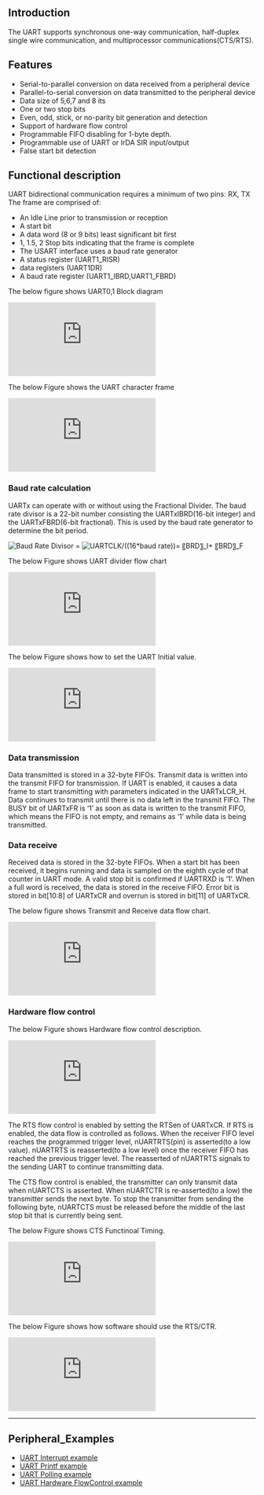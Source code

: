 


## Introduction

The UART supports synchronous one-way communication, half-duplex single wire communication, and multiprocessor communications(CTS/RTS).  


## Features 

*	Serial-to-parallel conversion on data received from a peripheral device
*	Parallel-to-serial conversion on data transmitted to the peripheral device
*	Data size of 5,6,7 and 8 its
*	One or two stop bits
*	Even, odd, stick, or no-parity bit generation and detection
*	Support of hardware flow control
*	Programmable FIFO disabling for 1-byte depth.
*	Programmable use of UART or IrDA SIR input/output
*	False start bit detection


## Functional description

UART bidirectional communication requires a minimum of two pins: RX, TX
The frame are comprised of:

*	An Idle Line prior to transmission or reception 
*	A start bit 
*	A data word (8 or 9 bits) least significant bit first
*	1, 1.5, 2 Stop bits indicating that the frame is complete 
*	The USART interface uses a baud rate generator 
*	A status register (UART1_RISR) 
*	data registers (UART1DR) 
*	A baud rate register (UART1_IBRD,UART1_FBRD)

The below figure shows UART0,1 Block diagram

![](http://wizwiki.net/wiki/lib/exe/fetch.php?media=products:w7500:peripherals:uart_block_diagram.jpg "Figure 1 UART block diagram")

The below Figure shows the UART character frame

![](http://wizwiki.net/wiki/lib/exe/fetch.php?media=products:w7500:peripherals:uart_character_frame.jpg "Figure 2 UART character frame")

### Baud rate calculation

UARTx can operate with or without using the Fractional Divider. The baud rate divisor is a 22-bit number consisting the UARTxIBRD(16-bit integer) and the UARTxFBRD(6-bit fractional).
This is used by the baud rate generator to determine the bit period.

<img src="http://latex.codecogs.com/gif.latex?Baud&space;Rate&space;Divisor&space;=" title="Baud Rate Divisor =" />      <img src="http://latex.codecogs.com/gif.latex?UARTCLK/((16*baud&space;rate))=&space;〖BRD〗_I&plus;&space;〖BRD〗_F" title="UARTCLK/((16*baud rate))= 〖BRD〗_I+ 〖BRD〗_F" />

The below Figure shows UART divider flow chart

![](http://wizwiki.net/wiki/lib/exe/fetch.php?media=products:w7500:peripherals:uart_divider_flow_chart.jpg "Figure 3 UART divider flow chart")

The below Figure shows how to set the UART Initial value.

![](http://wizwiki.net/wiki/lib/exe/fetch.php?media=products:w7500:peripherals:uart_init_flow_chart.jpg "Figure 4 UART Initial setting flow chart")

### Data transmission

Data transmitted is stored in a 32-byte FIFOs. Transmit data is written into the transmit FIFO for transmission. If UART is enabled, it causes a data frame to start transmitting with parameters indicated in the UARTxLCR_H.
Data continues to transmit until there is no data left in the transmit FIFO. The BUSY bit of UARTxFR is ‘1’ as soon as data is written to the transmit FIFO, which means the FIFO is not empty, and remains as ‘1’ while data is being transmitted. 

### Data receive

Received data is stored in the 32-byte FIFOs. When a start bit has been received, it begins running and data is sampled on the eighth cycle of that counter in UART mode. A valid stop bit is confirmed if UARTRXD is ‘1’. When a full word is received, the data is stored in the receive FIFO. Error bit is stored in bit[10:8] of UARTxCR and overrun is stored in bit[11] of UARTxCR.

The below figure shows Transmit and Receive data flow chart.

![](http://wizwiki.net/wiki/lib/exe/fetch.php?media=products:w7500:peripherals:uart_txrxdata_flow_chart.jpg "Figure 5 Transmit and Receive data flow chart")

### Hardware flow control

The below Figure shows Hardware flow control description.

![](http://wizwiki.net/wiki/lib/exe/fetch.php?media=products:w7500:peripherals:uart_hw_flow_chart.jpg "Figure 6 Hardware flow control description")

The RTS flow control is enabled by setting the RTSen of UARTxCR. If RTS is enabled, the data flow is controlled as follows.
When the receiver FIFO level reaches the programmed trigger level, nUARTRTS(pin) is asserted(to a low value). nUARTRTS is reasserted(to a low level) once the receiver FIFO has reached the previous trigger level. The reasserted of nUARTRTS signals to the sending UART to continue transmitting data.

The CTS flow control is enabled, the transmitter can only transmit data when nUARTCTS is asserted. When nUARTCTR is re-asserted(to a low) the transmitter sends the next byte. To stop the transmitter from sending the following byte, nUARTCTS must be released before the middle of the last stop bit that is currently being sent.

The below Figure shows CTS Functinoal Timing.

![](http://wizwiki.net/wiki/lib/exe/fetch.php?media=products:w7500:peripherals:uart_cts_timing.jpg "Figure 7 CTS Functional Timing")

The below Figure shows how software should use the RTS/CTR.

![](http://wizwiki.net/wiki/lib/exe/fetch.php?media=products:w7500:peripherals:uart_set_flow_chart.jpg "Figure 8 Algorithm for setting CTS/RTS flowchart")

------------------------------

## Peripheral_Examples
- [UART Interrupt example](http://wizwiki.net/wiki/doku.php?id=products:w7500:peripherals:uart:inter)
- [UART Printf example](http://wizwiki.net/wiki/doku.php?id=products:w7500:peripherals:uart:printf)
- [UART Polling example](http://wizwiki.net/wiki/doku.php?id=products:w7500:peripherals:uart:polling)
- [UART Hardware FlowControl example](http://wizwiki.net/wiki/doku.php?id=products:w7500:peripherals:uart:flowcontrol)
